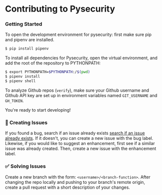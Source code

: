 # Contributing to Pysecurity

### Getting Started
To open the development environment for pysecurity: first make sure pip and pipenv are installed.

```sh
$ pip install pipenv
```

To install all dependencies for Pysecurity, open the virtual environment, and add the root of the repository to PYTHONPATH:

```sh
$ export PYTHONPATH=$PYTHONPATH:/$(pwd)
$ pipenv install
$ pipenv shell
```

To analyze Github repos (`verify`), make sure your Github username and Github API key are set up in environment variables named `GIT_USERNAME` and `GH_TOKEN`.

You're ready to start developing!

### :bug: Creating Issues 
If you found a bug, search if an issue already exists [search if an issue already exists](https://docs.github.com/en/github/searching-for-information-on-github/searching-on-github/searching-issues-and-pull-requests#search-by-the-title-body-or-comments). If it doesn't, you can create a new issue with the bug label. Likewise, if you would like to suggest an enhancement, first see if a similar issue was already created. Then, create a new issue with the enhancement label.

### :white_check_mark: Solving Issues
Create a new branch with the form: `<username>/<branch-function>`. After changing the repo locally and pushing to your branch's remote origin, create a pull request with a short description of your changes.